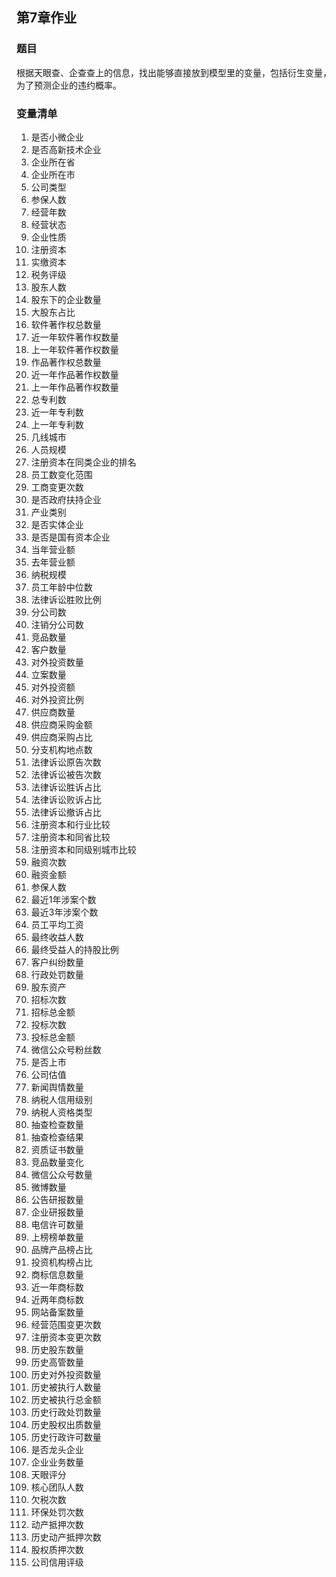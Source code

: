 ## 第7章作业

### 题目
根据天眼查、企查查上的信息，找出能够直接放到模型里的变量，包括衍生变量，为了预测企业的违约概率。



### 变量清单
1. 是否小微企业
2. 是否高新技术企业
3. 企业所在省
4. 企业所在市
5. 公司类型
6. 参保人数
7. 经营年数
8. 经营状态
9. 企业性质
10. 注册资本
11. 实缴资本
12. 税务评级
13. 股东人数
14. 股东下的企业数量
15. 大股东占比
16. 软件著作权总数量
17. 近一年软件著作权数量
18. 上一年软件著作权数量
19. 作品著作权总数量
20. 近一年作品著作权数量
21. 上一年作品著作权数量
22. 总专利数
23. 近一年专利数
24. 上一年专利数
25. 几线城市
26. 人员规模
27. 注册资本在同类企业的排名
28. 员工数变化范围
29. 工商变更次数
30. 是否政府扶持企业
31. 产业类别
32. 是否实体企业
33. 是否是国有资本企业
34. 当年营业额
35. 去年营业额
36. 纳税规模
37. 员工年龄中位数
38. 法律诉讼胜败比例
39. 分公司数
40. 注销分公司数
41. 竞品数量
42. 客户数量
43. 对外投资数量
44. 立案数量
45. 对外投资额
46. 对外投资比例
47. 供应商数量
48. 供应商采购金额
49. 供应商采购占比
50. 分支机构地点数
51. 法律诉讼原告次数
52. 法律诉讼被告次数
53. 法律诉讼胜诉占比
54. 法律诉讼败诉占比
55. 法律诉讼撤诉占比
56. 注册资本和行业比较
57. 注册资本和同省比较
58. 注册资本和同级别城市比较
59. 融资次数
60. 融资金额
61. 参保人数
62. 最近1年涉案个数
63. 最近3年涉案个数
64. 员工平均工资
65. 最终收益人数
66. 最终受益人的持股比例
67. 客户纠纷数量
68. 行政处罚数量
69. 股东资产
70. 招标次数
71. 招标总金额
72. 投标次数
73. 投标总金额
74. 微信公众号粉丝数
75. 是否上市
76. 公司估值
77. 新闻舆情数量
78. 纳税人信用级别
79. 纳税人资格类型
80. 抽查检查数量
81. 抽查检查结果
82. 资质证书数量
83. 竞品数量变化
84. 微信公众号数量
85. 微博数量
86. 公告研报数量
87. 企业研报数量
88. 电信许可数量
89. 上榜榜单数量
90. 品牌产品榜占比
91. 投资机构榜占比
92. 商标信息数量
93. 近一年商标数
94. 近两年商标数
95. 网站备案数量
96. 经营范围变更次数
97. 注册资本变更次数
98. 历史股东数量
99. 历史高管数量
100. 历史对外投资数量
101. 历史被执行人数量
102. 历史被执行总金额
103. 历史行政处罚数量
104. 历史股权出质数量
105. 历史行政许可数量
106. 是否龙头企业
107. 企业业务数量
108. 天眼评分
109. 核心团队人数
110. 欠税次数
111. 环保处罚次数
112. 动产抵押次数
113. 历史动产抵押次数
114. 股权质押次数
115. 公司信用评级



